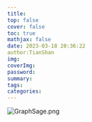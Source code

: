 ```yaml
---
title: 
top: false
cover: false
toc: true
mathjax: false
date: 2023-03-18 20:36:22
author:TianShan
img: 
coverImg: 
password: 
summary: 
tags: 
categories: 
---
```


![GraphSage.png](https://blog95.oss-cn-beijing.aliyuncs.com/CNN/GraphSage.png)
